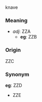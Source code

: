 knave
### Meaning
+ _adj_: ZZA
    + __eg__: ZZB

### Origin

ZZC

### Synonym

__eg__: ZZD

+ ZZE


